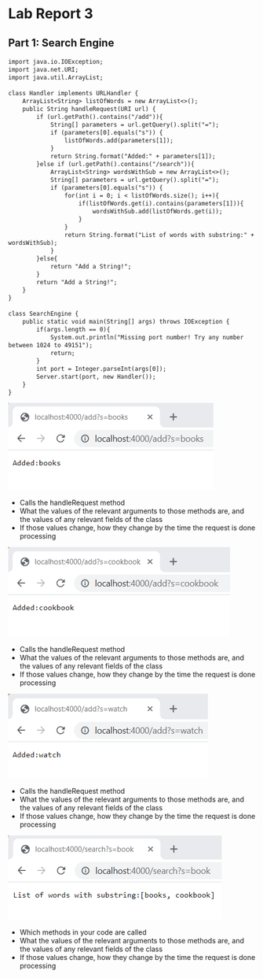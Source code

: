 # Lab Report 3
## Part 1: Search Engine
```
import java.io.IOException;
import java.net.URI;
import java.util.ArrayList;

class Handler implements URLHandler {
    ArrayList<String> listOfWords = new ArrayList<>();
    public String handleRequest(URI url) {
        if (url.getPath().contains("/add")){
            String[] parameters = url.getQuery().split("=");
            if (parameters[0].equals("s")) {
                listOfWords.add(parameters[1]);
            }
            return String.format("Added:" + parameters[1]);
        }else if (url.getPath().contains("/search")){
            ArrayList<String> wordsWithSub = new ArrayList<>();
            String[] parameters = url.getQuery().split("=");
            if (parameters[0].equals("s")) {
                for(int i = 0; i < listOfWords.size(); i++){
                    if(listOfWords.get(i).contains(parameters[1])){
                        wordsWithSub.add(listOfWords.get(i));
                    }
                }
                return String.format("List of words with substring:" + wordsWithSub);
            }
        }else{
            return "Add a String!";
        }
        return "Add a String!";
    }
}

class SearchEngine {
    public static void main(String[] args) throws IOException {
        if(args.length == 0){
            System.out.println("Missing port number! Try any number between 1024 to 49151");
            return;
        }
        int port = Integer.parseInt(args[0]);
        Server.start(port, new Handler());
    }
}
```
![add books to list](addBooks.png)
- Calls the handleRequest method
- What the values of the relevant arguments to those methods are, and the values of any relevant fields of the class
- If those values change, how they change by the time the request is done processing

![add cookbook to the list](addCookbook.png)
- Calls the handleRequest method
- What the values of the relevant arguments to those methods are, and the values of any relevant fields of the class
- If those values change, how they change by the time the request is done processing

![addWatch](addWatch.png)
- Calls the handleRequest method
- What the values of the relevant arguments to those methods are, and the values of any relevant fields of the class
- If those values change, how they change by the time the request is done processing

![test](list.png)
- Which methods in your code are called
- What the values of the relevant arguments to those methods are, and the values of any relevant fields of the class
- If those values change, how they change by the time the request is done processing
